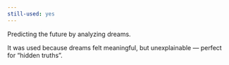 ```yaml
---
still-used: yes
---
```

Predicting the future by analyzing dreams.

It was used because dreams felt meaningful, but unexplainable — perfect for “hidden truths”.